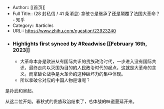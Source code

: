 - Author:: [[首页]]
- Full Title:: (28 封私信 / 41 条消息) 拿破仑是继承了还是颠覆了法国大革命？ - 知乎
- Category:: #articles
- URL:: https://www.zhihu.com/question/23923240
- ### Highlights first synced by #Readwise [[February 16th, 2023]]
    - 大革命本身是欧洲从有国际共识的贵族政治时代，一步进入没有国际共识，最终走向以灭国为目的的人民政治时代的起点，这就是大革命的含义。而拿破仑战争是大革命的这种破坏力的集中体现。
    - 所以拿破仑对应的中国人物是谁呢？

是孙武和吴起。

从这二位开始，春秋式的贵族政治结束了，总体战的味道蔓延开来。
